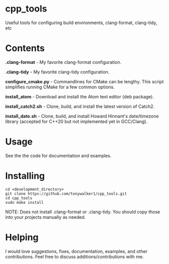 # cpp_tools

Useful tools for configuring build environments, clang-format, clang-tidy, etc

# Contents

**.clang-format** - My favorite clang-format configuration.

**.clang-tidy** - My favorite clang-tidy configuration.

**configure_cmake.py** - Commandlines for CMake can be lengthy. This script
simplifies running CMake for a few common options.

**install_atom** - Download and install the Atom text editor (deb package).

**install_catch2.sh** - Clone, build, and install the latest version of Catch2.

**install_date.sh** - Clone, build, and install Howard Hinnant's date/timezone
library (accepted for C++20 but not implemented yet in GCC/Clang).

# Usage

See the the code for documentation and examples.

# Installing

```shell
cd <development_directory>
git clone https://github.com/tonywalker1/cpp_tools.git
cd cpp_tools
sudo make install
```
NOTE: Does not install .clang-format or .clang-tidy. You should copy those into
your projects manually as needed.

# Helping

I would love suggestions, fixes, documentation, examples, and other
contributions. Feel free to discuss additions/contributions with me.
